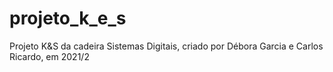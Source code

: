 # projeto_k_e_s
Projeto K&amp;S da cadeira Sistemas Digitais, criado por Débora Garcia e Carlos Ricardo, em 2021/2
